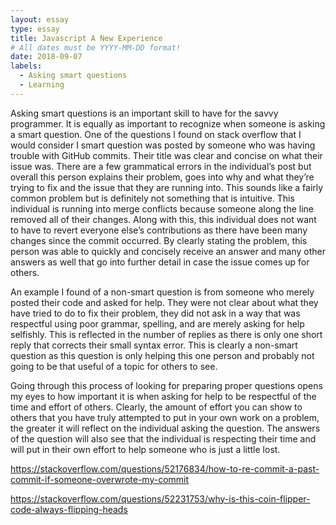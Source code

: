 ```yaml
---
layout: essay
type: essay
title: Javascript A New Experience
# All dates must be YYYY-MM-DD format!
date: 2018-09-07
labels:
  - Asking smart questions
  - Learning
---
```


Asking smart questions is an important skill to have for the savvy programmer. It is equally as important to recognize when someone is asking a smart question. One of the questions I found on stack overflow that I would consider I smart question was posted by someone who was having trouble with GitHub commits. Their title was clear and concise on what their issue was. There are a few grammatical errors in the individual’s post but overall this person explains their problem, goes into why and what they’re trying to fix and the issue that they are running into. This sounds like a fairly common problem but is definitely not something that is intuitive. This individual is running into merge conflicts because someone along the line removed all of their changes. Along with this, this individual does not want to have to revert everyone else’s contributions as there have been many changes since the commit occurred. By clearly stating the problem, this person was able to quickly and concisely receive an answer and many other answers as well that go into further detail in case the issue comes up for others.

An example I found of a non-smart question is from someone who merely posted their code and asked for help. They were not clear about what they have tried to do to fix their problem, they did not ask in a way that was respectful using poor grammar, spelling, and are merely asking for help selfishly. This is reflected in the number of replies as there is only one short reply that corrects their small syntax error. This is clearly a non-smart question as this question is only helping this one person and probably not going to be that useful of a topic for others to see.

Going through this process of looking for preparing proper questions opens my eyes to how important it is when asking for help to be respectful of the time and effort of others. Clearly, the amount of effort you can show to others that you have truly attempted to put in your own work on a problem, the greater it will reflect on the individual asking the question. The answers of the question will also see that the individual is respecting their time and will put in their own effort to help someone who is just a little lost.

https://stackoverflow.com/questions/52176834/how-to-re-commit-a-past-commit-if-someone-overwrote-my-commit

https://stackoverflow.com/questions/52231753/why-is-this-coin-flipper-code-always-flipping-heads
